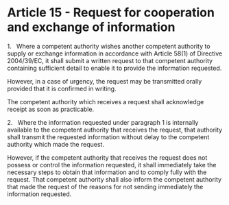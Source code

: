 # Article 15 - Request for cooperation and exchange of information


1.   Where a competent authority wishes another competent authority to supply or exchange information in accordance with Article 58(1) of Directive 2004/39/EC, it shall submit a written request to that competent authority containing sufficient detail to enable it to provide the information requested.

However, in a case of urgency, the request may be transmitted orally provided that it is confirmed in writing.

The competent authority which receives a request shall acknowledge receipt as soon as practicable.

2.   Where the information requested under paragraph 1 is internally available to the competent authority that receives the request, that authority shall transmit the requested information without delay to the competent authority which made the request.

However, if the competent authority that receives the request does not possess or control the information requested, it shall immediately take the necessary steps to obtain that information and to comply fully with the request. That competent authority shall also inform the competent authority that made the request of the reasons for not sending immediately the information requested.
